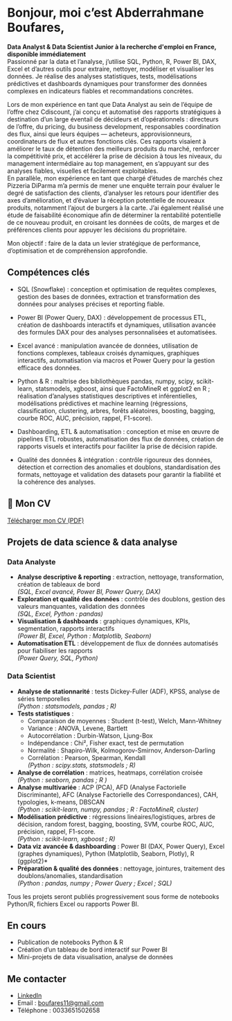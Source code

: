 #  Bonjour, moi c’est Abderrahmane Boufares,

 **Data Analyst & Data Scientist Junior à la recherche d'emploi en France, disponible immédiatement**  
Passionné par la data et l’analyse, j’utilise SQL, Python, R, Power BI, DAX, Excel et d’autres outils pour extraire, nettoyer, modéliser et visualiser les données.
Je réalise des analyses statistiques, tests, modélisations prédictives et dashboards dynamiques pour transformer des données complexes en indicateurs fiables et recommandations concrètes. 

Lors de mon expérience en tant que Data Analyst au sein de l’équipe de l’offre chez Cdiscount, j’ai conçu et automatisé des rapports stratégiques à destination d’un large éventail de décideurs et d’opérationnels : directeurs de l’offre, du pricing, du business development, responsables coordination des flux, ainsi que leurs équipes — acheteurs, approvisionneurs, coordinateurs de flux et autres fonctions clés.
Ces rapports visaient à améliorer le taux de détention des meilleurs produits du marché, renforcer la compétitivité prix, et accélérer la prise de décision à tous les niveaux, du management intermédiaire au top management, en s’appuyant sur des analyses fiables, visuelles et facilement exploitables.  
En parallèle, mon expérience en tant que chargé d’études de marchés chez Pizzeria DiParma m’a permis de mener une enquête terrain pour évaluer le degré de satisfaction des clients, d’analyser les retours pour identifier des axes d’amélioration, et d’évaluer la réception potentielle de nouveaux produits, notamment l’ajout de burgers à la carte. J’ai également réalisé une étude de faisabilité économique afin de déterminer la rentabilité potentielle de ce nouveau produit, en croisant les données de coûts, de marges et de préférences clients pour appuyer les décisions du propriétaire.

Mon objectif : faire de la data un levier stratégique de performance, d’optimisation et de compréhension approfondie.

## Compétences clés
- SQL (Snowflake) : conception et optimisation de requêtes complexes, gestion des bases de données, extraction et transformation des données pour analyses précises et reporting fiable.

- Power BI (Power Query, DAX) : développement de processus ETL, création de dashboards interactifs et dynamiques, utilisation avancée des formules DAX pour des analyses personnalisées et automatisées.

- Excel avancé : manipulation avancée de données, utilisation de fonctions complexes, tableaux croisés dynamiques, graphiques interactifs, automatisation via macros et Power Query pour la gestion efficace des données.

- Python & R : maîtrise des bibliothèques pandas, numpy, scipy, scikit-learn, statsmodels, xgboost, ainsi que FactoMineR et ggplot2 en R ; réalisation d’analyses statistiques descriptives et inférentielles, modélisations prédictives et machine learning (régressions, classification, clustering, arbres, forêts aléatoires, boosting, bagging, courbe ROC, AUC, précision, rappel, F1-score).

- Dashboarding, ETL & automatisation : conception et mise en œuvre de pipelines ETL robustes, automatisation des flux de données, création de rapports visuels et interactifs pour faciliter la prise de décision rapide.

- Qualité des données & intégration : contrôle rigoureux des données, détection et correction des anomalies et doublons, standardisation des formats, nettoyage et validation des datasets pour garantir la fiabilité et la cohérence des analyses.

## 📄 Mon CV
[Télécharger mon CV (PDF)](https://github.com/Boufares-Abderrahmane/CV/blob/main/CV.pdf)

## Projets de data science & data analyse

### Data Analyste
- **Analyse descriptive & reporting** : extraction, nettoyage, transformation, création de tableaux de bord  
  *(SQL, Excel avancé, Power BI, Power Query, DAX)*  
- **Exploration et qualité des données** : contrôle des doublons, gestion des valeurs manquantes, validation des données  
  *(SQL, Excel, Python : pandas)*  
- **Visualisation & dashboards** : graphiques dynamiques, KPIs, segmentation, rapports interactifs  
  *(Power BI, Excel, Python : Matplotlib, Seaborn)*  
- **Automatisation ETL** : développement de flux de données automatisés pour fiabiliser les rapports  
  *(Power Query, SQL, Python)*

### Data Scientist
- **Analyse de stationnarité** : tests Dickey-Fuller (ADF), KPSS, analyse de séries temporelles  
  *(Python : statsmodels, pandas ; R)*  
- **Tests statistiques** :  
  - Comparaison de moyennes : Student (t-test), Welch, Mann-Whitney  
  - Variance : ANOVA, Levene, Bartlett  
  - Autocorrélation : Durbin-Watson, Ljung-Box  
  - Indépendance : Chi², Fisher exact, test de permutation  
  - Normalité : Shapiro-Wilk, Kolmogorov-Smirnov, Anderson-Darling  
  - Corrélation : Pearson, Spearman, Kendall  
  *(Python : scipy.stats, statsmodels ; R)*  
- **Analyse de corrélation** : matrices, heatmaps, corrélation croisée  
  *(Python : seaborn, pandas ; R )*  
- **Analyse multivariée** : ACP (PCA), AFD (Analyse Factorielle Discriminante), AFC (Analyse Factorielle des Correspondances), CAH, typologies, k-means, DBSCAN  
  *(Python : scikit-learn, numpy, pandas ; R : FactoMineR, cluster)*  
- **Modélisation prédictive** : régressions linéaires/logistiques, arbres de décision, random forest, bagging, boosting, SVM, courbe ROC, AUC, précision, rappel, F1-score.  
  *(Python : scikit-learn, xgboost ; R)*  
- **Data viz avancée & dashboarding** : Power BI (DAX, Power Query), Excel (graphes dynamiques), Python (Matplotlib, Seaborn, Plotly), R (ggplot2)*  
- **Préparation & qualité des données** : nettoyage, jointures, traitement des doublons/anomalies, standardisation  
  *(Python : pandas, numpy ; Power Query ; Excel ; SQL)*  

Tous les projets seront publiés progressivement sous forme de notebooks Python/R, fichiers Excel ou rapports Power BI.
 

## En cours
- Publication de notebooks Python & R  
- Création d’un tableau de bord interactif sur Power BI  
- Mini-projets de data visualisation, analyse de données

## Me contacter
- [LinkedIn](https://www.linkedin.com/in/abderrahmane-boufares)  
- Email : boufares11@gmail.com
- Téléphone : 0033651502658
